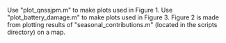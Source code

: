 Use "plot_qnssjpm.m" to make plots used in Figure 1. 
Use "plot_battery_damage.m" to make plots used in Figure 3. 
Figure 2 is made from plotting results of "seasonal_contributions.m" (located in the scripts directory) on a map.
